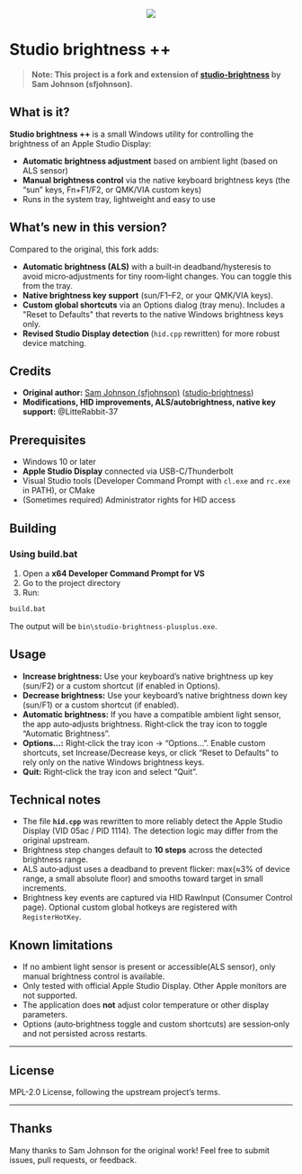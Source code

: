 <p align="center">
  <img src="studio-brightness-plusplus.ico" />
</p>

# Studio brightness ++

> **Note: This project is a fork and extension of [studio-brightness](https://github.com/sfjohnson/studio-brightness) by Sam Johnson (sfjohnson).**

## What is it?

**Studio brightness ++** is a small Windows utility for controlling the brightness of an Apple Studio Display:

-   **Automatic brightness adjustment** based on ambient light (based on ALS sensor)
-   **Manual brightness control** via the native keyboard brightness keys (the “sun” keys, Fn+F1/F2, or QMK/VIA custom keys)
-   Runs in the system tray, lightweight and easy to use

## What’s new in this version?

Compared to the original, this fork adds:

-   **Automatic brightness (ALS)** with a built‑in deadband/hysteresis to avoid micro‑adjustments for tiny room‑light changes. You can toggle this from the tray.
-   **Native brightness key support** (sun/F1–F2, or your QMK/VIA keys).
-   **Custom global shortcuts** via an Options dialog (tray menu). Includes a "Reset to Defaults" that reverts to the native Windows brightness keys only.
-   **Revised Studio Display detection** (`hid.cpp` rewritten) for more robust device matching.

## Credits

-   **Original author:** [Sam Johnson (sfjohnson)](https://github.com/sfjohnson) ([studio-brightness](https://github.com/sfjohnson/studio-brightness))
-   **Modifications, HID improvements, ALS/autobrightness, native key support:** @LitteRabbit-37

## Prerequisites

-   Windows 10 or later
-   **Apple Studio Display** connected via USB-C/Thunderbolt
-   Visual Studio tools (Developer Command Prompt with `cl.exe` and `rc.exe` in PATH), or CMake
-   (Sometimes required) Administrator rights for HID access

## Building

### Using build.bat

1. Open a **x64 Developer Command Prompt for VS**
2. Go to the project directory
3. Run:

```bash
build.bat
```

The output will be `bin\studio-brightness-plusplus.exe`.

## Usage

-   **Increase brightness:** Use your keyboard’s native brightness up key (sun/F2) or a custom shortcut (if enabled in Options).
-   **Decrease brightness:** Use your keyboard’s native brightness down key (sun/F1) or a custom shortcut (if enabled).
-   **Automatic brightness:** If you have a compatible ambient light sensor, the app auto‑adjusts brightness. Right‑click the tray icon to toggle “Automatic Brightness”.
-   **Options…:** Right‑click the tray icon → “Options…”. Enable custom shortcuts, set Increase/Decrease keys, or click “Reset to Defaults” to rely only on the native Windows brightness keys.
-   **Quit:** Right‑click the tray icon and select “Quit”.

## Technical notes

-   The file **`hid.cpp`** was rewritten to more reliably detect the Apple Studio Display (VID 05ac / PID 1114). The detection logic may differ from the original upstream.
-   Brightness step changes default to **10 steps** across the detected brightness range.
-   ALS auto‑adjust uses a deadband to prevent flicker: max(≈3% of device range, a small absolute floor) and smooths toward target in small increments.
-   Brightness key events are captured via HID RawInput (Consumer Control page). Optional custom global hotkeys are registered with `RegisterHotKey`.

## Known limitations

-   If no ambient light sensor is present or accessible(ALS sensor), only manual brightness control is available.
-   Only tested with official Apple Studio Display. Other Apple monitors are not supported.
-   The application does **not** adjust color temperature or other display parameters.
-   Options (auto‑brightness toggle and custom shortcuts) are session‑only and not persisted across restarts.

---

## License

MPL-2.0 License, following the upstream project’s terms.

---

## Thanks

Many thanks to Sam Johnson for the original work!
Feel free to submit issues, pull requests, or feedback.
